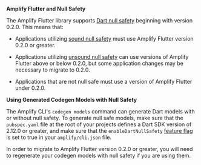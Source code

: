 **Amplify Flutter and Null Safety**


The Amplify Flutter library supports [Dart null safety](https://dart.dev/null-safety) beginning with version 0.2.0.  This means that:

* Applications utilizing [sound null safety](https://dart.dev/null-safety) must use Amplify Flutter version 0.2.0 or greater.

* Applications utilizing [unsound null safety](https://dart.dev/null-safety/unsound-null-safety) can use versions of Amplify Flutter above or below 0.2.0, but some application changes may be necessary to migrate to 0.2.0.

* Applications that are not null safe must use a version of Amplify Flutter under 0.2.0.


**Using Generated Codegen Models with Null Safety**


The Amplify CLI's `codegen models` command can generate Dart models with or without null safety. To generate null safe models, make sure that the `pubspec.yaml` file at the root of your projects defines a Dart SDK version of 2.12.0 or greater, and make sure that the `enableDartNullSafety` [feature flag](https://docs.amplify.aws/cli/reference/feature-flags) is set to true in your `amplify/cli.json` file.

In order to migrate to Amplify Flutter version 0.2.0 or greater, you will need to regenerate your codegen models with null safety if you are using them.